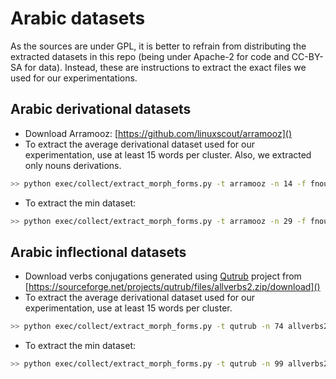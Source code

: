 # Arabic datasets

As the sources are under GPL, it is better to refrain from distributing the extracted datasets in this repo (being under Apache-2 for code and CC-BY-SA for data). 
Instead, these are instructions to extract the exact files we used for our experimentations.

## Arabic derivational datasets 

- Download Arramooz: [https://github.com/linuxscout/arramooz]()
- To extract the average derivational dataset used for our experimentation, use at least 15 words per cluster.
Also, we extracted only nouns derivations.
```sh
>> python exec/collect/extract_morph_forms.py -t arramooz -n 14 -f fnouns arramooz/data/arabicdictionary.sqlite ar_deriv_nr_avg15.csv
```
- To extract the min dataset:
```sh
>> python exec/collect/extract_morph_forms.py -t arramooz -n 29 -f fnouns arramooz/data/arabicdictionary.sqlite ar_deriv_nr_min30.csv
```

## Arabic inflectional datasets 
- Download verbs conjugations generated using [Qutrub](https://github.com/linuxscout/qutrub) project from [https://sourceforge.net/projects/qutrub/files/allverbs2.zip/download]()
- To extract the average derivational dataset used for our experimentation, use at least 15 words per cluster.
```sh
>> python exec/collect/extract_morph_forms.py -t qutrub -n 74 allverbs2/allverbs.txt ar_infl_wr_avg75.csv
```
- To extract the min dataset:
```sh
>> python exec/collect/extract_morph_forms.py -t qutrub -n 99 allverbs2/allverbs.txt ar_infl_wr_min100.csv
```
